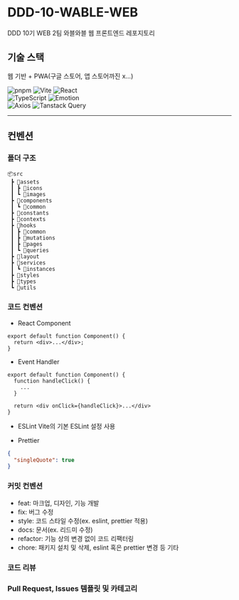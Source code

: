 # DDD-10-WABLE-WEB

DDD 10기 WEB 2팀 와블와블 웹 프론트엔드 레포지토리

## 기술 스택

웹 기반 + PWA(구글 스토어, 앱 스토어까진 x...)

![pnpm](https://img.shields.io/badge/pnpm-F69220?style=flat-square&logo=pnpm&logoColor=white) ![Vite](https://img.shields.io/badge/Vite-646CFF?style=flat-square&logo=Vite&logoColor=white) ![React](https://img.shields.io/badge/React-61DAFB?style=flat-square&logo=React&logoColor=black)  
![TypeScript](https://img.shields.io/badge/TypeScript-3178C6?style=flat-square&logo=TypeScript&logoColor=white) ![Emotion](https://img.shields.io/badge/👩‍🎤%20Emotion-hotpink?style=flat-square&)  
![Axios](https://img.shields.io/badge/Axios-5A29E4?style=flat-square&logo=Axios&logoColor=white) ![Tanstack Query](https://img.shields.io/badge/Tanstack%20Query-FF4154?style=flat-square&logo=reactquery&logoColor=white)

---

## 컨벤션

### 폴더 구조

```
📦src
 ┣ 📂assets
 ┃ ┣ 📂icons
 ┃ ┗ 📂images
 ┣ 📂components
 ┃ ┗ 📂common
 ┣ 📂constants
 ┣ 📂contexts
 ┣ 📂hooks
 ┃ ┣ 📂common
 ┃ ┣ 📂mutations
 ┃ ┣ 📂pages
 ┃ ┗ 📂queries
 ┣ 📂layout
 ┣ 📂services
 ┃ ┗ 📂instances
 ┣ 📂styles
 ┣ 📂types
 ┗ 📂utils
```

### 코드 컨벤션

- React Component

```tsx
export default function Component() {
  return <div>...</div>;
}
```

- Event Handler

```tsx
export default function Component() {
  function handleClick() {
    ...
  }

  return <div onClick={handleClick}>...</div>
}
```

- ESLint
  Vite의 기본 ESLint 설정 사용

- Prettier

```json
{
  "singleQuote": true
}
```

### 커밋 컨벤션

- feat: 마크업, 디자인, 기능 개발
- fix: 버그 수정
- style: 코드 스타일 수정(ex. eslint, prettier 적용)
- docs: 문서(ex. 리드미 수정)
- refactor: 기능 상의 변경 없이 코드 리팩터링
- chore: 패키지 설치 및 삭제, eslint 혹은 prettier 변경 등 기타

### 코드 리뷰

### Pull Request, Issues 템플릿 및 카테고리
